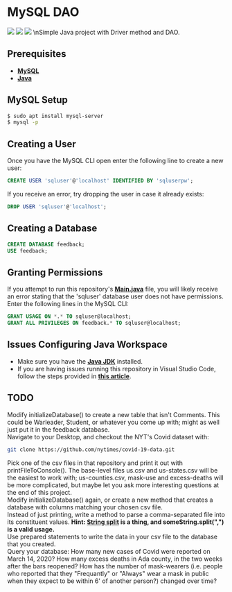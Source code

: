 # MySQL DAO
![](https://img.shields.io/github/repo-size/timburr1/MySqlTest)
![](https://img.shields.io/github/contributors/timburr1/MySqlTest)
![](https://img.shields.io/github/last-commit/timburr1/mysqltest)
\nSimple Java project with Driver method and DAO.

## Prerequisites
* [**MySQL**](https://www.mysql.com/downloads/)
* [**Java**](https://www.oracle.com/java/technologies/javase/javase-jdk8-downloads.html)

## MySQL Setup
```bash
$ sudo apt install mysql-server
$ mysql -p
```

## Creating a User
Once you have the MySQL CLI open enter the following line to create a new user:
```sql
CREATE USER 'sqluser'@'localhost' IDENTIFIED BY 'sqluserpw';
```
If you receive an error, try dropping the user in case it already exists:
```sql
DROP USER 'sqluser'@'localhost';
```

## Creating a Database
```sql
CREATE DATABASE feedback;
USE feedback;
```

## Granting Permissions
If you attempt to run this repository's [**Main.java**](https://github.com/LeSirH/MySqlTest/blob/master/src/chs/burr/Main.java) file, you will likely receive an error stating that the 'sqluser' database user does not have permissions. Enter the following lines in the MySQL CLI:
```sql
GRANT USAGE ON *.* TO sqluser@localhost;
GRANT ALL PRIVILEGES ON feedback.* TO sqluser@localhost;
```

## Issues Configuring Java Workspace
* Make sure you have the [**Java JDK**](http://techoral.com/blog/java/install-openjdk-11-debian.html) installed.
* If you are having issues running this repository in Visual Studio Code, follow the steps provided in [**this article**](https://code.visualstudio.com/docs/java/java-tutorial).

## TODO
Modify initializeDatabase() to create a new table that isn't Comments. This could be Warleader, Student, or whatever you come up with; might as well just put it in the feedback database.  
Navigate to your Desktop, and checkout the NYT's Covid dataset with:
```bash
git clone https://github.com/nytimes/covid-19-data.git
```
Pick one of the csv files in that repository and print it out with printFileToConsole(). The base-level files us.csv and us-states.csv will be the easiest to work with; us-counties.csv, mask-use and excess-deaths will be more complicated, but maybe let you ask more interesting questions at the end of this project.  
Modify initializeDatabase() again, or create a new method that creates a database with columns matching your chosen csv file.  
Instead of just printing, write a method to parse a comma-separated file into its constituent values. **Hint: [String split](https://docs.oracle.com/javase/7/docs/api/java/lang/String.html#split(java.lang.String)) is a thing, and someString.split(",") is a valid usage.**  
Use prepared statements to write the data in your csv file to the database that you created.  
Query your database: How many new cases of Covid were reported on March 14, 2020? How many excess deaths in Ada county, in the two weeks after the bars reopened? How has the number of mask-wearers (i.e. people who reported that they "Frequantly" or "Always" wear a mask in public when they expect to be within 6' of another person?) changed over time?
